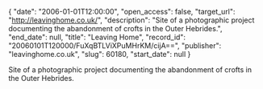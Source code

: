 {
  "date": "2006-01-01T12:00:00", 
  "open_access": false, 
  "target_url": "http://leavinghome.co.uk/", 
  "description": "Site of a photographic project documenting the abandonment of crofts in the Outer Hebrides.", 
  "end_date": null, 
  "title": "Leaving Home", 
  "record_id": "20060101T120000/FuXqBTLViXPuMHrKM/cijA==", 
  "publisher": "leavinghome.co.uk", 
  "slug": 60180, 
  "start_date": null
}

Site of a photographic project documenting the abandonment of crofts in the Outer Hebrides.